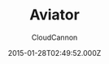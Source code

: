 ---
title: Aviator
github: https://github.com/CloudCannon/aviator-jekyll-template
demo: https://tangerine-lemon.cloudvent.net/
author: CloudCannon
thumbnail: themes/jekyll-aviator.jpg
ssg:
  - Jekyll
cms:
  - Markdown
date: 2015-01-28T02:49:52.000Z
description: ':droplet: API Documentation template for Jekyll'
draft: true
publish_date: '2015-01-28T02:49:52Z'
update_date: '2022-08-01T03:17:43Z'
github_star: 348
github_fork: 181
---